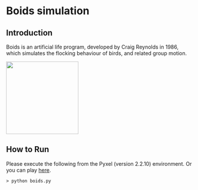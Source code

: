 # Boids simulation

## Introduction

Boids is an artificial life program, developed by Craig Reynolds in 1986, which simulates the flocking behaviour of birds, and related group motion.

<img src="https://github.com/jay-kumogata/FractalArts/blob/main/pyxel/boids/screenshots/boids01.gif" width="196"> 

## How to Run

Please execute the following from the Pyxel (version 2.2.10) environment.
Or you can play [here](https://kitao.github.io/pyxel/wasm/launcher/?run=jay-kumogata.FractalArts.pyxel.boids.boids).

	> python boids.py
